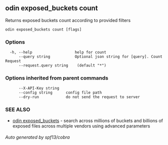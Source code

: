 ## odin exposed_buckets count

Returns exposed buckets count according to provided filters

```
odin exposed_buckets count [flags]
```

### Options

```
  -h, --help                   help for count
      --query string           Optional json string for [query]. Count Request
      --request.query string    (default "*")
```

### Options inherited from parent commands

```
      --X-API-Key string
      --config string      config file path
      --dry-run            do not send the request to server
```

### SEE ALSO

* [odin exposed_buckets](odin_exposed_buckets.md)	 - search across millions of buckets and billions of exposed files across multiple vendors using advanced parameters

###### Auto generated by spf13/cobra
